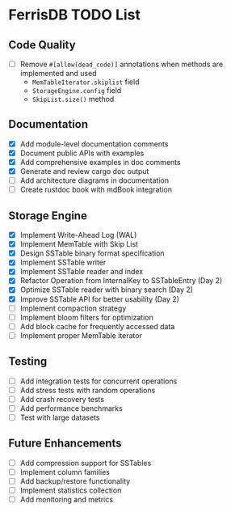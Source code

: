 # FerrisDB TODO List

## Code Quality

- [ ] Remove `#[allow(dead_code)]` annotations when methods are implemented and used
  - `MemTableIterator.skiplist` field
  - `StorageEngine.config` field
  - `SkipList.size()` method

## Documentation

- [x] Add module-level documentation comments
- [x] Document public APIs with examples
- [x] Add comprehensive examples in doc comments
- [x] Generate and review cargo doc output
- [ ] Add architecture diagrams in documentation
- [ ] Create rustdoc book with mdBook integration

## Storage Engine

- [x] Implement Write-Ahead Log (WAL)
- [x] Implement MemTable with Skip List
- [x] Design SSTable binary format specification
- [x] Implement SSTable writer
- [x] Implement SSTable reader and index
- [x] Refactor Operation from InternalKey to SSTableEntry (Day 2)
- [x] Optimize SSTable reader with binary search (Day 2)
- [x] Improve SSTable API for better usability (Day 2)
- [ ] Implement compaction strategy
- [ ] Implement bloom filters for optimization
- [ ] Add block cache for frequently accessed data
- [ ] Implement proper MemTable iterator

## Testing

- [ ] Add integration tests for concurrent operations
- [ ] Add stress tests with random operations
- [ ] Add crash recovery tests
- [ ] Add performance benchmarks
- [ ] Test with large datasets

## Future Enhancements

- [ ] Add compression support for SSTables
- [ ] Implement column families
- [ ] Add backup/restore functionality
- [ ] Implement statistics collection
- [ ] Add monitoring and metrics
